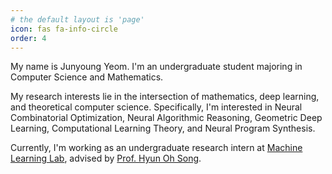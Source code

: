 ```yaml
---
# the default layout is 'page'
icon: fas fa-info-circle
order: 4
---
```


My name is Junyoung Yeom. I'm an undergraduate student majoring in Computer Science and Mathematics.

My research interests lie in the intersection of mathematics, deep learning, and theoretical computer science. Specifically, I'm interested in Neural Combinatorial Optimization, Neural Algorithmic Reasoning, Geometric Deep Learning, Computational Learning Theory, and Neural Program Synthesis.

Currently, I'm working as an undergraduate research intern at [Machine Learning Lab](https://mllab.snu.ac.kr), advised by [Prof. Hyun Oh Song](https://mllab.snu.ac.kr/hyunoh).
